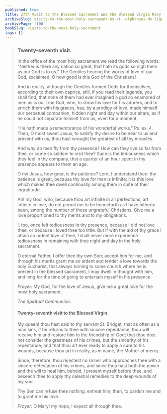 ```yaml
---
published: true
title: 27th Visit to the Blessed Sacrament and the Blessed Virgin Mary
archiveSlug: visits-to-the-most-holy-sacrament-by-st.-alphonsus-de-liguori
archivePage: '100'
bookSlug: visits-to-the-most-holy-sacrament
tags: []
---
```


> ### Twenty-seventh visit.
>
> In the office of the most holy sacrament we read the following words: “Neither is there any nation so great, that hath its gods so nigh them as our God is to us.” The Gentiles hearing the works of love of our God, exclaimed, O how good is this God of the Christians!
> 
> And in reality, although the Gentiles formed Gods for themselves, according to their own caprice, still, if you read their legends, you shall find, that none of them had ever imagined a god so enamored of men as is our true God, who, to show his love for his adorers, and to enrich them with his graces, has, by a prodigy of love, made himself our perpetual companion, hidden night and day within our altars, as if he could not separate himself from us, even for a moment.
>
> “He hath made a remembrance of his wonderful works.” Ps. ex. 4. Then, O most sweet Jesus, to satisfy thy desire to be near to us and present with us, thou hast wrought the greatest of all thy miracles.
>
> And why do men fly from thy presence? How can they live so far from thee, or come so seldom to visit thee? Such is the tediousness which they feel in thy company, that a quarter of an hour spent in thy presence appears to them an age.
>
> O my Jesus, how great is thy patience? Lord, I understand thee: thy patience is great, because thy love for men is infinite; it is this love which makes thee dwell continually among them in spite of their ingratitude.
>
> Ah! my God, who, because thou art infinite in all perfections, art infinite in love, do not permit me to be henceforth as I have hitherto been, among the number of those ungrateful Christians. Give me a love proportioned to thy merits and to my obligations.
>
> I, too, once felt tediousness in thy presence, because I did not love thee, or because I loved thee too little. But if with the aid of thy grace I attain an ardent love of thee, I shall never more experience tediousness in remaining with thee night and day in the holy sacrament.
>
> O eternal Father, I offer thee thy own Son; accept him for me, and through his merits grant me so ardent and tender a love towards the holy Eucharist, that always turning to some church where he is present in the blessed sacrament, I may dwell in thought with him, and long for the time of going to entertain myself in his presence.
>
> *Prayer:* My God, for the love of Jesus, give me a great love for the most holy sacrament.
>
> *The Spiritual Communion.*
>
> #### Twenty-seventh visit to the Blessed Virgin.
> 
> My queen! thou hast said to thy servant St. Bridget, that as often as a man sins, if he returns to thee with sincere repentance, thou wilt receive him and restore him to the friendship of God; that thou dost not consider the greatness of his crimes, but the sincerity of his repentance; and that thou art ever ready to apply a cure to his wounds, because thou art in reality, as in name, the Mother of mercy.
>
> Since, therefore, thou rejectest no sinner who approaches thee with a sincere detestation of his crimes, and since thou hast both the power and the will to heal him, behold, I present myself before thee, and beseech thee to apply thy celestial remedies to the deep wounds of my soul.
>
> Thy Son can refuse thee nothing: entreat him, then, to pardon me and to grant me his love.
>
> *Prayer:* O Mary! my hope, I expect all through thee.
